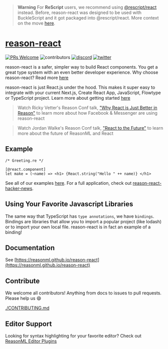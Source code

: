 > **Warning**
> For **ReScript** users, we recommend using [@rescript/react](https://github.com/rescript-lang/rescript-react) instead. Before, reason-react was designed to be used with BuckleScript and it got packaged into @rescript/react. More context on the move [here](https://rescript-lang.org/blog/bucklescript-is-rebranding).

# [reason-react](https://reasonml.github.io/reason-react/)

[![PRs Welcome](https://img.shields.io/badge/PRs-welcome-brightgreen.svg?style=flat-square)](http://makeapullrequest.com)
![contributors](https://img.shields.io/github/contributors/reasonml/reason-react)
[![discord](https://img.shields.io/discord/235176658175262720.svg?logo=discord&colorb=blue)](https://discord.gg/reasonml)
[![twitter](https://img.shields.io/twitter/follow/reasonml?style=social)](https://twitter.com/reasonml)

reason-react is a safer, simpler way to build React components. You get a great type system with an even better developer experience. Why choose reason-react? Read more [here](https://reasonml.github.io/reason-react/docs/en/what-and-why)

reason-react is just React.js under the hood. This makes it super easy to integrate with your current Next.js, Create React App, JavaScript, Flowtype or TypeScript project. Learn more about getting started [here](https://reasonml.github.io/reason-react/docs/en/installation#adding-reason-to-an-existing-reactjs-project-create-react-app-nextjs-etc)

> Watch Ricky Vetter's Reason Conf talk, ["Why React is Just Better in Reason"](https://www.youtube.com/watch?v=i9Kr9wuz24g) to learn more about how Facebook & Messenger are using reason-react

> Watch Jordan Walke's Reason Conf talk, ["React to the Future"](https://www.youtube.com/watch?v=5fG_lyNuEAw) to learn more about the future of ReasonML and React

## Example

```reason
/* Greeting.re */

[@react.component]
let make = (~name) => <h1> {React.string("Hello " ++ name)} </h1>
```

See all of our examples [here](https://reasonml.github.io/reason-react/docs/en/simple). For a full application, check out [reason-react-hacker-news](https://github.com/reasonml-community/reason-react-hacker-news).

<!-- ## Getting Started -->

## Using Your Favorite Javascript Libraries

The same way that TypeScript has `type annotations`, we have `bindings`. Bindings are libraries that allow you to import a popular project (like lodash) or to import your own local file. reason-react is in fact an example of a binding!

## Documentation

See [https://reasonml.github.io/reason-react](https://reasonml.github.io/reason-react)

## Contribute

We welcome all contributors! Anything from docs to issues to pull requests. Please help us :smile:

[./CONTRIBUTING.md](./CONTRIBUTING.md)

## Editor Support

Looking for syntax highlighting for your favorite editor? Check out [ReasonML Editor Plugins](https://reasonml.github.io/docs/en/editor-plugins)

